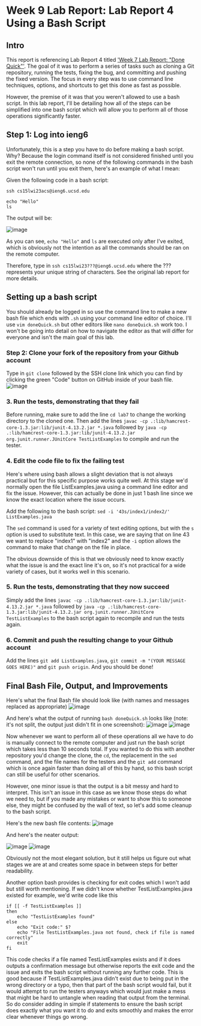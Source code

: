# Week 9 Lab Report: Lab Report 4 Using a Bash Script

## Intro
This report is referencing Lab Report 4 titled ['Week 7 Lab Report: "Done Quick"'](https://obychenkov.github.io/cse15l-lab-reports/week7LabReport.html). The goal of it was to perform a series of tasks such as cloning a Git repository, running the tests, fixing the bug, and committing and pushing the fixed version. The focus in every step was to use command line techniques, options, and shortcuts to get this done as fast as possible. 

However, the premise of it was that you weren't allowed to use a bash script. In this lab report, I'll be detailing how all of the steps can be simplified into one bash script which will allow you to perform all of those operations significantly faster.

## Step 1: Log into ieng6 
Unfortunately, this is a step you have to do before making a bash script. Why? Because the login command itself is not considered finished until you exit the remote connection, so none of the following commands in the bash script won't run until you exit them, here's an example of what I mean:

Given the following code in a bash script:
```
ssh cs15lwi23acs@ieng6.ucsd.edu

echo "Hello"
ls
```
The output will be:

![image](https://user-images.githubusercontent.com/122496496/223882250-97517090-b4ad-4b1b-a9d3-ca4d6e8dba6f.png)

As you can see, `echo "Hello"` and `ls` are executed only after I've exited, which is obviously not the intention as all the commands should be ran on the remote computer. 

Therefore, type in `ssh cs15lwi23???@ieng6.ucsd.edu` where the ??? represents your unique string of characters. See the original lab report for more details.

## Setting up a bash script

You should already be logged in so use the command line to make a new bash file which ends with `.sh` using your command line editor of choice. I'll use `vim doneQuick.sh` but other editors like `nano doneQuick.sh` work too. I won't be going into detail on how to navigate the editor as that will differ for everyone and isn't the main goal of this lab.

### Step 2: Clone your fork of the repository from your Github account

Type in `git clone` followed by the SSH clone link which you can find by clicking the green "Code" button on GitHub inside of your bash file.
![image](https://user-images.githubusercontent.com/122496496/220792922-8b95e781-beef-4268-9aea-73cf3ea94af0.png)

### 3. Run the tests, demonstrating that they fail

Before running, make sure to add the line `cd lab7` to change the working directory to the cloned one. Then add the lines `javac -cp .:lib/hamcrest-core-1.3.jar:lib/junit-4.13.2.jar *.java` followed by `java -cp .:lib/hamcrest-core-1.3.jar:lib/junit-4.13.2.jar org.junit.runner.JUnitCore TestListExamples` to compile and run the tester.

### 4. Edit the code file to fix the failing test

Here's where using bash allows a slight deviation that is not always practical but for this specific purpose works quite well. At this stage we'd normally open the file ListExamples.java using a command line editor and fix the issue. However, this can actually be done in just 1 bash line since we know the exact location where the issue occurs. 

Add the following to the bash script: `sed -i '43s/index1/index2/' ListExamples.java`

The `sed` command is used for a variety of text editing options, but with the `s` option is used to substitute text. In this case, we are saying that on line 43 we want to replace "index1" with "index2" and the `-i` option allows the command to make that change on the file in place.

The obvious downside of this is that we obviously need to know exactly what the issue is and the exact line it's on, so it's not practical for a wide variety of cases, but it works well in this scenario.

### 5. Run the tests, demonstrating that they now succeed
Simply add the lines `javac -cp .:lib/hamcrest-core-1.3.jar:lib/junit-4.13.2.jar *.java` followed by `java -cp .:lib/hamcrest-core-1.3.jar:lib/junit-4.13.2.jar org.junit.runner.JUnitCore TestListExamples` to the bash script again to recompile and run the tests again.

### 6. Commit and push the resulting change to your Github account

Add the lines `git add ListExamples.java`, `git commit -m "(YOUR MESSAGE GOES HERE)"` and `git push origin`. And you should be done!

## Final Bash File, Output, and Improvements

Here's what the final Bash file should look like (with names and messages replaced as appropriate)
![image](https://user-images.githubusercontent.com/122496496/224172343-7d09f12e-3f4f-452a-88aa-81c5e1391be3.png)

And here's what the output of running `bash doneQuick.sh` looks like (note: it's not split, the output just didn't fit in one screenshot):
![image](https://user-images.githubusercontent.com/122496496/224172990-b26a228d-2b27-46f7-b938-15502eaf823a.png)
![image](https://user-images.githubusercontent.com/122496496/224173028-e67ac190-8379-416e-8e8c-49db78125f5e.png)

Now whenever we want to perform all of these operations all we have to do is manually connect to the remote computer and just run the bash script which takes less than 10 seconds total. 
If you wanted to do this with another repository you'd change the clone, the `cd`, the replacement in the `sed` command, and the file names for the testers and the `git add` command which is once again faster than doing all of this by hand, so this bash script can still be useful for other scenarios.

However, one minor issue is that the output is a bit messy and hard to interpret. This isn't an issue in this case as we know those steps do what we need to, but if you made any mistakes or want to show this to someone else, they might be confused by the wall of text, so let's add some cleanup to the bash script.

Here's the new bash file contents:
![image](https://user-images.githubusercontent.com/122496496/224175426-e3353d76-6fad-4838-96ea-d227d80d99f1.png)

And here's the neater output: 

![image](https://user-images.githubusercontent.com/122496496/224175306-42ebcc80-39db-45f1-a9f0-b643141d19ad.png)
![image](https://user-images.githubusercontent.com/122496496/224175334-0156c140-555c-4228-85d3-8e304b0f1eb5.png)

Obviously not the most elegant solution, but it still helps us figure out what stages we are at and creates some space in between steps for better readability.

Another option bash provides is checking for exit codes which I won't add but still worth mentioning. If we didn't know whether TestListExamples.java existed for example, we'd write code like this
```
if [[ -f TestListExamples ]]
then 
    echo "TestListExamples found"
else
    echo "Exit code:" $?
    echo "File TestListExamples.java not found, check if file is named correctly"
    exit
fi
```

This code checks if a file named TestListExamples exists and if it does outputs a confirmation message but otherwise reports the exit code and the issue and exits the bash script without running any further code. This is good because if TestListExamples.java didn't exist due to being put in the wrong directory or a typo, then that part of the bash script would fail, but it would attempt to run the testers anyways which would just make a mess that might be hard to untangle when reading that output from the terminal. So do consider adding in simple if statements to ensure the bash script does exactly what you want it to do and exits smoothly and makes the error clear whenever things go wrong. 


